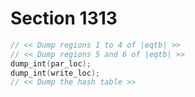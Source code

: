 # Section 1313

```c << Dump the table of equivalents >>=
// << Dump regions 1 to 4 of |eqtb| >>
// << Dump regions 5 and 6 of |eqtb| >>
dump_int(par_loc);
dump_int(write_loc);
// << Dump the hash table >>
```
